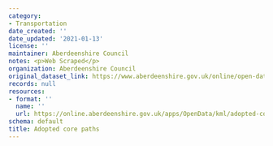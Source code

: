 ```yaml
---
category:
- Transportation
date_created: ''
date_updated: '2021-01-13'
license: ''
maintainer: Aberdeenshire Council
notes: <p>Web Scraped</p>
organization: Aberdeenshire Council
original_dataset_link: https://www.aberdeenshire.gov.uk/online/open-data/
records: null
resources:
- format: ''
  name: ''
  url: https://online.aberdeenshire.gov.uk/apps/OpenData/kml/adopted-core-paths.kmz
schema: default
title: Adopted core paths
---
```

